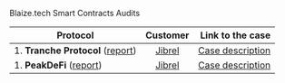 Blaize.tech Smart Contracts Audits

| Protocol  | Customer           | Link to the case  |
| --------- |:------------------:| -----------------:|
| 1. <b>Tranche Protocol</b> ([report](Blaize%20Tranche%20Protocol%20Security%20Audit.pdf)) | [Jibrel](https://jibrel.network/) | [Case description](https://blaize.tech/clients/smart-contract-security-audit-for-jibrel/) |
| 1. <b>PeakDeFi</b> ([report](PeakDeFi/PeakDeFi_Smart_Contract_Audit.pdf)) | [Jibrel](https://jibrel.network/) | [Case description]() |
